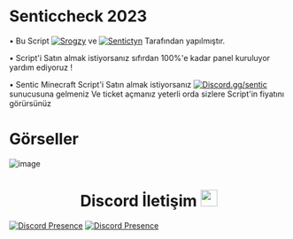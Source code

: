 # Senticcheck 2023

 • Bu Script [![Srogzy](Srogzy)](https://discord.com/users/592093326170390559) ve [![Sentictyn](SenticTyn)](https://discord.com/users/513053333011824651)   Tarafından yapılmıştır. 

• Script'i Satın almak istiyorsanız sıfırdan 100%'e kadar panel kuruluyor yardım ediyoruz !

• Sentic Minecraft Script'i Satın almak istiyorsanız [![Discord.gg/sentic](Srogzy)](https://discord.gg/sentic) sunucusuna gelmeniz Ve ticket açmanız yeterli orda sizlere Script'in fiyatını görürsünüz 

# Görseller

![image](https://user-images.githubusercontent.com/75100049/224164408-a1bef879-df90-4739-a60f-20ce3b77ad54.png)



<h1 align="center">Discord İletişim <img src="https://raw.githubusercontent.com/iampavangandhi/iampavangandhi/master/gifs/Hi.gif" width="30px"> </h1>

[![Discord Presence](https://lanyard-profile-readme.vercel.app/api/592093326170390559?hideDiscrim=true)](https://discord.com/users/592093326170390559)
[![Discord Presence](https://lanyard-profile-readme.vercel.app/api/513053333011824651?hideDiscrim=true)](https://discord.com/users/513053333011824651)
